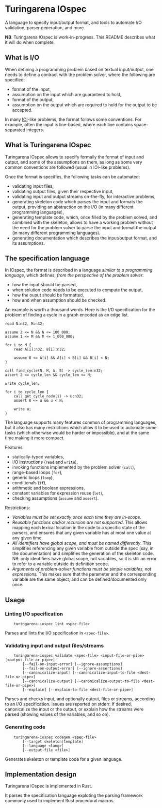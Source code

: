 # Turingarena IOspec

A language to specify input/output format, and tools to automate I/O validation, parser generation, and more.

**NB**: Turingarena IOspec is work-in-progress. This README describes what it will do when complete.

## What is I/O

When defining a programming problem based on textual input/output, one needs to define a contract with the problem solver, where the following are specified:

* format of the input,
* assumption on the input which are guaranteed to hold,
* format of the output,
* assumption on the output which are required to hold for the output to be accepted.

In many [IOI](https://ioinformatics.org/)-like problems, the format follows some conventions. For example, often the input is line-based, where each line contains space-separated integers.

## What is Turingarena IOspec

Turingarena IOspec allows to specify formally the format of input and output, and some of the assumptions on them, as long as some very common conventions are followed (usual in IOI-like problems).

Once the format is specifies, the following tasks can be automated:

* validating input files,
* validating output files, given their respective input,
* validating input and output streams on-the-fly, for interactive problems,
* generating skeleton code which parses the input and formats the output, providing an abstraction on the I/O (in many different programming languages),
* generating template code, which, once filled by the problem solved, and combined with the skeleton, allows to have a working problem without the need for the problem solver to parse the input and format the output (in many different programming languages).
* generating documentation which describes the input/output format, and its assumptions.

## The specification language

In IOspec, the format is described in a language *similar to a programming language*, which defines, *from the perspective of the problem solver*:

* how the input should be parsed,
* when solution code needs to be executed to compute the output,
* how the ouput should be formatted,
* how and when assumption should be checked.

An example is worth a thousand words. Here is the I/O specification for the problem of finding a cycle in a graph encoded as an edge list.

```
read N:n32, M:n32;

assume 2 <= N && N <= 100_000;
assume 1 <= M && M <= 1_000_000;

for i to M {
    read A[i]:n32, B[i]:n32;

    assume 0 <= A[i] && A[i] < B[i] && B[i] < N;
}

call find_cycle(N, M, A, B) -> cycle_len:n32;
assert 2 <= cycle_len && cycle_len <= N;

write cycle_len;

for i to cycle_len {
    call get_cycle_node(i) -> u:n32;
    assert 0 <= u && u < N;

    write u;
}
```

The language supports many features common of programming languages, but it also has many restrictions which allow it to be used to automate some tasks (which otherwise would be harder or impossible), and at the same time making it more compact.

Features:

* statically-typed variables,
* I/O instructions (`read` and `write`),
* invoking functions implemented by the problem solver (`call`),
* range-based loops (`for`),
* generic loops (`loop`),
* conditionals (`if`),
* arithmetic and boolean expressions,
* constant variables for expression reuse (`let`),
* checking assumptions (`assume` and `assert`).

Restrictions:

* *Variables must be set exactly once each time they are in-scope*.
* *Reusable functions and/or recursion are not supported*. This allows mapping each lexical location in the code to a specific state of the parsers, and ensures that any given variable has at most one value at any given time.
* *All identifiers have global scope, and must be named differently*. This simplifies referencing any given variable from outside the spec (say, in the documentation) and simplifies the generation of the skeleton code. NB: only identifiers have global scope, not variables, so it is still an error to refer to a variable outside its definition scope.
* *Arguments of problem-solver functions must be simple variables, not expressions.* This makes sure that the parameter and the corresponding variable are the same object, and can be defined/documented only once.

## Usage

### Linting I/O specification

```
    turingarena-iospec lint <spec-file>
```

Parses and lints the I/O specification in `<spec-file>`.

### Validating input and output files/streams

```
    turingarena-iospec validate <spec-file> <input-file-or-pipe> [<output-file-or-pipe>]
        [--fail-on-input-error] [--ignore-assumptions]
        [--fail-on-output-error] [--ignore-assertions]
        [--canonicalize-input] [--canonicalize-input-to-file <dest-file-or-pipe>]
        [--canonicalize-output] [--canonicalize-output-to-file <dest-file-or-pipe>]
        [--explain] [--explain-to-file <dest-file-or-pipe>]
```

Parses and checks input, and optionally output, files or streams, according to an I/O specification.
Issues are reported on stderr.
If desired, canonicalize the input or the output, or explain how the streams were parsed (showing values of the variables, and so on).

### Generating code

```
    turingarena-iospec codegen <spec-file>
        [--target skeleton|template]
        [--language <lang>]
        [--output-file <file>]
```

Generates skeleton or template code for a given language.

## Implementation design

Turingarena IOspec is implemented in Rust.

It parses the specification language exploting the parsing framework commonly used to implement Rust procedural macros.
